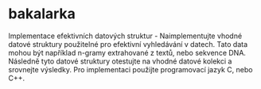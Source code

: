 bakalarka
=========

Implementace efektivních datových struktur - Naimplementujte vhodné datové struktury použitelné pro efektivní vyhledávání v datech. Tato data mohou být například n-gramy extrahované z textů, nebo sekvence DNA. Následně tyto datové struktury otestujte na vhodné datové kolekci a srovnejte výsledky. Pro implementaci použijte programovací jazyk C, nebo C++.
